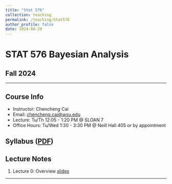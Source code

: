 ```yaml
---
title: "Stat 576"
collection: teaching
permalink: /teaching/Stat576
author_profile: false
date: 2024-08-20
---
```


<h1>STAT 576 Bayesian Analysis </h1>
<h2>Fall 2024 </h2>
<hr>
<h2> Course Info </h2>
<ul>
    <li>Instructor: Chencheng Cai</li>
    <li>Email: <a href="mailto:chencheng.cai@wsu.edu">chencheng.cai@wsu.edu</a></li>
    <li>Lecture: Tu/Th 12:05 - 1:20 PM @ SLOAN 7</li>
    <li>Office Hours: Tu/Wed 1:30 - 3:30 PM @ Neill Hall 405 or by appointment</li>
</ul>
<h2> Syllabus (<a href="stat576/Syllabus.pdf">PDF</a>)</h2>

<h2> Lecture Notes</h2>
<ol>
    <li>Lecture 0: Overview <a href="stat576/lecture0.pdf">slides</a></li>
</ol>
<hr>